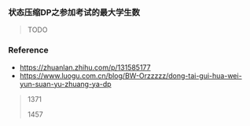 ### 状态压缩DP之参加考试的最大学生数



> TODO







### Reference

- https://zhuanlan.zhihu.com/p/131585177
- https://www.luogu.com.cn/blog/BW-Orzzzzz/dong-tai-gui-hua-wei-yun-suan-yu-zhuang-ya-dp





> 1371
>
> 1457